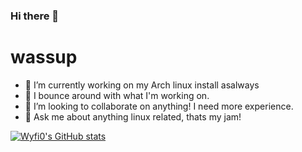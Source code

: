 ### Hi there 👋
# wassup

- 🔭 I’m currently working on my Arch linux install asalways
- 🌱 I bounce around with what I'm working on.
- 👯 I’m looking to collaborate on anything! I need more experience.
- 💬 Ask me about anything linux related, thats my jam!

[![Wyfi0's GitHub stats](https://github-readme-stats.vercel.app/api?username=Wyfi0&show_icons=true&theme=tokyonight)](https://github.com/Wyfi0/github-readme-stats)


